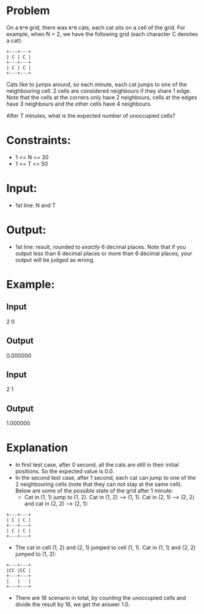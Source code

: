 # Problem
On a `N*N` grid, there was `N*N` cats, each cat sits on a cell of the grid. For example, when N = 2, we have the following grid (each character C denotes a cat):

```
+---+---+
| C | C |
+---+---+
| C | C |
+---+---+
```


Cats like to jumps around, so each minute, each cat jumps to one of the neighbouring cell. 2 cells are considered neighbours if they share 1 edge. Note that the cells at the corners only have 2 neighbours, cells at the edges have 3 neighbours and the other cells have 4 neighbours.

After T minutes, what is the expected number of unoccupied cells?

# Constraints:
- 1 <= N <= 30
- 1 <= T <= 50

# Input:
- 1st line: N and T

# Output:
- 1st line: result, rounded to *exactly* 6 decimal places. Note that if you output less than 6 decimal places or more than 6 decimal places, your output will be judged as wrong.

# Example:
## Input
2 0

## Output
0.000000

## Input
2 1
## Output
1.000000

# Explanation
- In first test case, after 0 second, all the cats are still in their initial positions. So the expected value is 0.0.
- In the second test case, after 1 second, each cat can jump to one of the 2 neighbouring cells (note that they can not stay at the same cell). Below are some of the possible state of the grid after 1 minute:
  - Cat in (1, 1) jump to (1, 2). Cat in (1, 2) --> (1, 1). Cat in (2, 1) --> (2, 2) and cat in (2, 2) --> (2, 1):
```
+---+---+
| C | C |
+---+---+
| C | C |
+---+---+
```
  - The cat in cell (1, 2) and (2, 1) jumped to cell (1, 1). Cat in (1, 1) and (2, 2) jumped to (1, 2):
```
+---+---+
|CC |CC |
+---+---+
|   |   |
+---+---+
```
  - There are 16 scenario in total, by counting the unoccupied cells and divide the result by 16, we get the answer 1.0.
